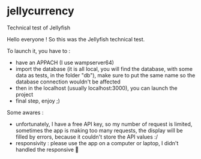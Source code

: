 # jellycurrency
Technical test of Jellyfish

Hello everyone ! So this was the Jellyfish technical test. 

To launch it, you have to :
- have an APPACH (I use wampserver64)
- import the database (it is all local, you will find the database, with some data as tests, in the folder "db"), make sure to put the same name so the database connection wouldn't be affected
- then in the localhost (usually localhost:3000), you can launch the project
- final step, enjoy ;)

Some awares : 
- unfortunately, I have a free API key, so my number of request is limited, sometimes the app is making too many requests, the display will be filled by errors, because it couldn't store the API values :/
- responsivity : please use the app on a computer or laptop, I didn't handled the responsive 🥲